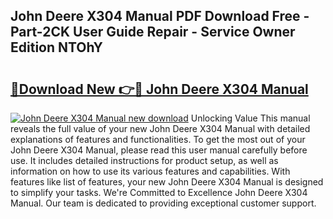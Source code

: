 ## John Deere X304 Manual PDF Download Free - Part-2CK User Guide Repair - Service Owner Edition NTOhY

# <h2><a href="http://bc92380.oget.top/?id=John+Deere+X304+Manual">🔗Download New 👉🔴 John Deere X304 Manual</a></h2>

[![John Deere X304 Manual new download](https://i.imgur.com/5g1atiW.png)](http://bc92380.oget.top/?id=John+Deere+X304+Manual)
Unlocking Value This manual reveals the full value of your new John Deere X304 Manual with detailed explanations of features and functionalities. To get the most out of your John Deere X304 Manual, please read this user manual carefully before use. It includes detailed instructions for product setup, as well as information on how to use its various features and capabilities. With features like list of features, your new John Deere X304 Manual is designed to simplify your tasks. We're Committed to Excellence John Deere X304 Manual. Our team is dedicated to providing exceptional customer support.
